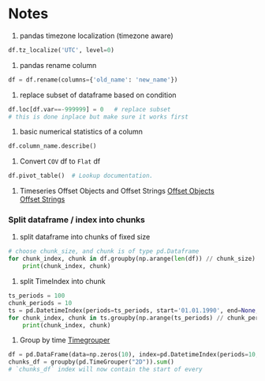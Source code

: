 # Notes

1. pandas timezone localization (timezone aware)
```python
df.tz_localize('UTC', level=0)
```

1. pandas rename column
```python
df = df.rename(columns={'old_name': 'new_name'})
```

1. replace subset of dataframe based on condition
```python
df.loc[df.var==-999999] = 0   # replace subset
# this is done inplace but make sure it works first
```

1. basic numerical statistics of a column
```python
df.column_name.describe()
```

1. Convert `COV` df to `Flat` df
```python
df.pivot_table()  # Lookup documentation.
```

1. Timeseries Offset Objects and Offset Strings
[Offset Objects](http://pandas.pydata.org/pandas-docs/stable/timeseries.html#dateoffset-objects)  
[Offset Strings](http://pandas.pydata.org/pandas-docs/stable/timeseries.html#timeseries-offset-aliases)

### Split dataframe / index into chunks
1. split dataframe into chunks of fixed size
```python
# choose chunk_size, and chunk is of type pd.Dataframe
for chunk_index, chunk in df.groupby(np.arange(len(df)) // chunk_size):
    print(chunk_index, chunk)
```

1. split TimeIndex into chunk
```python
ts_periods = 100
chunk_periods = 10
ts = pd.DatetimeIndex(periods=ts_periods, start='01.01.1990', end=None, freq='1D')
for chunk_index, chunk in ts.groupby(np.arange(ts_periods) // chunk_periods).iteritems():
    print(chunk_index, chunk)
```

1. Group by time [Timegrouper](http://stackoverflow.com/questions/26646191/pandas-groupby-month-and-year)
```python
df = pd.DataFrame(data=np.zeros(10), index=pd.DatetimeIndex(periods=10, start='01.01.1990', end=None, freq='1D'))
chunks_df = groupby(pd.TimeGrouper("2D")).sum()
# `chunks_df` index will now contain the start of every
```

